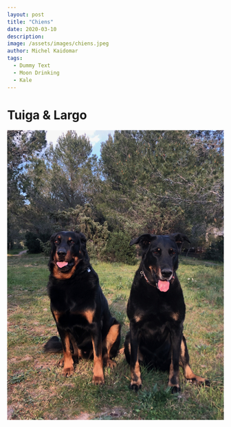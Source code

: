 ```yaml
---
layout: post
title: "Chiens"
date: 2020-03-10
description: 
image: /assets/images/chiens.jpeg
author: Michel Kaidomar
tags: 
  - Dummy Text
  - Moon Drinking
  - Kale
---
```

# Tuiga & Largo

![Placeholder](/assets/images/chiens.jpeg)


